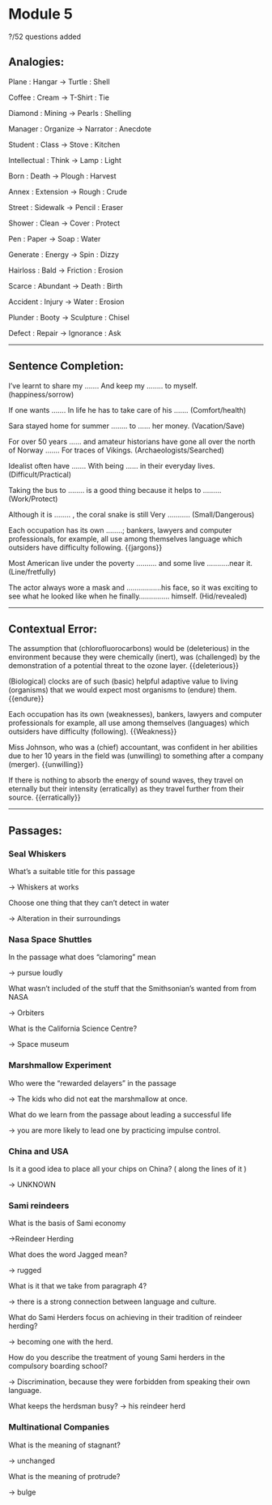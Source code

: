 # Module 5

?/52 questions added

## Analogies:

Plane : Hangar -> Turtle : Shell

Coffee : Cream -> T-Shirt : Tie

Diamond : Mining -> Pearls : Shelling

Manager : Organize -> Narrator : Anecdote

Student : Class -> Stove : Kitchen

Intellectual : Think -> Lamp : Light

Born : Death -> Plough : Harvest

Annex : Extension -> Rough : Crude

Street : Sidewalk -> Pencil : Eraser

Shower : Clean -> Cover : Protect

Pen : Paper -> Soap : Water

Generate : Energy -> Spin : Dizzy

Hairloss : Bald -> Friction : Erosion

Scarce : Abundant -> Death : Birth

Accident : Injury -> Water : Erosion

Plunder : Booty -> Sculpture : Chisel

Defect : Repair -> Ignorance : Ask

---

## Sentence Completion:

I’ve learnt to share my  ……. And keep my …….. to myself. (happiness/sorrow)

If one wants ……. In life he has to take care of his ……. (Comfort/health)

Sara stayed home for summer …….. to …… her money. (Vacation/Save)

For over 50 years …… and amateur historians have gone all over the north of Norway ……. For traces of Vikings.  (Archaeologists/Searched)

Idealist often have ……. With being …… in their everyday lives.  (Difficult/Practical)

Taking the bus to …….. is a good thing because it helps to ……… (Work/Protect)

Although it is …….. , the coral snake is still Very  ……….. (Small/Dangerous)

Each occupation has its own ........; bankers, lawyers and computer professionals, for example, all use among themselves language which outsiders have difficulty following. {{jargons}}

Most American live under the poverty ………. and some live ………..near it. (Line/fretfully)

The actor always wore a mask and ……………..his face, so it was exciting to see what he looked like when he finally…………… himself. (Hid/revealed)

---

## Contextual Error:

The assumption that (chlorofluorocarbons) would be (deleterious) in the environment because they were chemically (inert), was (challenged) by the demonstration of a potential threat to the ozone layer. {{deleterious}}

(Biological) clocks are of such (basic) helpful adaptive value to living (organisms) that we would expect most organisms to (endure) them. {{endure}}

Each occupation has its own (weaknesses), bankers, lawyers and computer professionals for example, all use among themselves (languages) which outsiders have difficulty (following). {{Weakness}}

Miss Johnson, who was a (chief) accountant, was confident in her abilities due to her 10 years in the field was (unwilling) to something after a company (merger). {{unwilling}}

If there is nothing to absorb the energy of sound waves, they travel on eternally but their intensity (erratically) as they travel further from their source. {{erratically}}

---

## Passages:

### Seal Whiskers

What’s a suitable title for this passage

-> Whiskers at works

Choose one thing that they can’t detect in water

-> Alteration in their surroundings

### Nasa Space Shuttles

In the passage what does “clamoring” mean

-> pursue loudly

What wasn’t included of the stuff that the Smithsonian’s wanted from from NASA 

-> Orbiters

What is the California Science Centre?

-> Space museum

### Marshmallow Experiment

Who were the “rewarded delayers” in the passage

-> The kids who did not eat the marshmallow at once.

What do we learn from the passage about leading a successful life 

-> you are more likely to lead one by practicing impulse control.

### China and USA

Is it a good idea to place all your chips on China? ( along the lines of it )

-> UNKNOWN

### Sami reindeers

What is the basis of Sami economy 

 ->Reindeer Herding

What does the word Jagged mean?

-> rugged

What is it that we take from paragraph 4?

-> there is a strong connection between language and culture.

What do Sami Herders focus on achieving in their tradition of reindeer herding?

-> becoming one with the herd.

How do you describe the treatment of young Sami herders in the compulsory boarding school?

-> Discrimination, because they were forbidden from speaking their own language.

What keeps the herdsman busy?
-> his reindeer herd

### Multinational Companies

What is the meaning of stagnant?

-> unchanged

What is the meaning of protrude?

-> bulge
